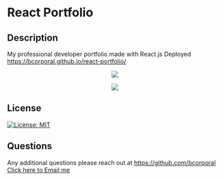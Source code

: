 #  React Portfolio

## Description

My professional developer portfolio made with React.js
Deployed https://bcorporal.github.io/react-portfolio/

<p align="center">
  <img src="https://user-images.githubusercontent.com/97717660/179565287-f138732d-055f-48b7-b1a7-dd819d0a89df.gif">
</p>

<p align="center">
  <img src="https://user-images.githubusercontent.com/97717660/172030630-4ef63ead-b19d-4174-a5dc-db96f832743c.gif">
</p>



  ## License
  [![License: MIT](https://img.shields.io/badge/License-MIT-yellow.svg)](https://opensource.org/licenses/MIT)
   


  ## Questions
  Any additional questions please reach out at https://github.com/bcorporal
  [Click here to Email me](mailto:bc@bcorporal.dev)


